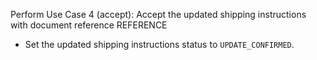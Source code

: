 Perform Use Case 4 (accept): Accept the updated shipping instructions with document reference REFERENCE

* Set the updated shipping instructions status to `UPDATE_CONFIRMED`.
